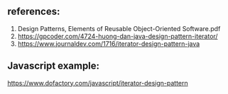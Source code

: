 ## references:
1. Design Patterns, Elements of Reusable Object-Oriented Software.pdf
2. https://gpcoder.com/4724-huong-dan-java-design-pattern-iterator/
3. https://www.journaldev.com/1716/iterator-design-pattern-java


## Javascript example: 
https://www.dofactory.com/javascript/iterator-design-pattern
